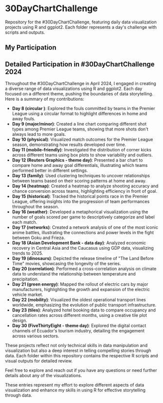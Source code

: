 # 30DayChartChallenge

Repository for the #30DayChartChallenge, featuring daily data visualization projects using R and ggplot2. Each folder represents a day's challenge with scripts and outputs.

## My Participation
## Detailed Participation in #30DayChartChallenge 2024

Throughout the #30DayChartChallenge in April 2024, I engaged in creating a diverse range of data visualizations using R and ggplot2. Each day focused on a different theme, pushing the boundaries of data storytelling. Here is a summary of my contributions:

- **Day 8 (circular )**: Explored the fouls committed by teams in the Premier League using a circular format to highlight differences in home and away fouls.
- **Day 9 (major/minor)**: Created a line chart comparing different shot types among Premier League teams, showing that more shots don't always lead to more goals.
- **Day 10 (physical)**: Visualized match outcomes for the Premier League season, demonstrating how results developed over time.
- **Day 11 (mobile-friendly)**: Investigated the distribution of corner kicks across different teams using box plots to show variability and outliers.
- **Day 12 (Reuters Graphics - theme day)**: Presented a bar chart to compare home and away goal differentials, illustrating which teams performed better in different settings.
- **Day 13 (family)**: Used clustering techniques to uncover relationships between teams based on their scoring patterns at home and away.
- **Day 14 (heatmap)**: Created a heatmap to analyze shooting accuracy and chance conversion across teams, highlighting efficiency in front of goal.
- **Day 15 (historical)**: Tracked the historical points race in the Premier League, offering insights into the progression of team performances throughout the season.
- **Day 16 (weather)**: Developed a metaphorical visualization using the number of goals scored per game to descriptively categorize and label each match.
- **Day 17 (networks)**: Created a network analysis of one of the most iconic anime battles, illustrating the connections and power levels in the fight between Goku and Frieza.
- **Day 18 (Asian Development Bank - data day)**: Analyzed economic recovery in Central Asia and the Caucasus using GDP data, visualizing trends to 2025.
- **Day 19 (dinosaurs)**: Depicted the release timeline of "The Land Before Time" movies, showcasing the longevity of the series.
- **Day 20 (correlation)**: Performed a cross-correlation analysis on climate data to understand the relationship between temperature and precipitation.
- **Day 21 (green energy)**: Mapped the rollout of electric cars by major manufacturers, highlighting the growth and expansion of the electric vehicle market.
- **Day 22 (mobility)**: Visualized the oldest operational transport lines worldwide, emphasizing the evolution of public transport infrastructure.
- **Day 23 (tiles)**: Analyzed hotel booking data to compare occupancy and cancellation rates across different months, using a creative tile plot design.
- **Day 30 (FiveThirtyEight - theme day)**: Explored the digital contact channels of Ecuador's tourism industry, detailing the engagement across various sectors.

These projects reflect not only technical skills in data manipulation and visualization but also a deep interest in telling compelling stories through data. Each folder within this repository contains the respective R scripts and visual outputs for detailed review.

Feel free to explore and reach out if you have any questions or need further details about any of the visualizations.

These entries represent my effort to explore different aspects of data visualization and enhance my skills in using R for effective storytelling through data.

